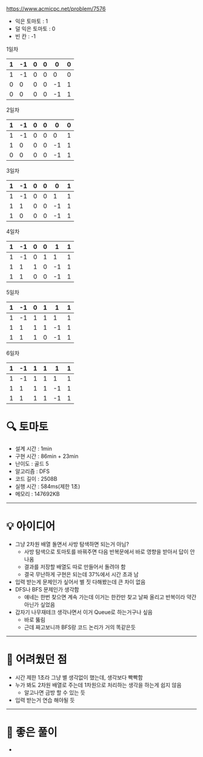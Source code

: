 https://www.acmicpc.net/problem/7576

- 익은 토마토 : 1
- 덜 익은 토마토 : 0
- 빈 칸 : -1

1일차

| 1 | -1 | 0 | 0 | 0  | 0 |
|---|----|---|---|----|---|
| 1 | -1 | 0 | 0 | 0  | 0 |
| 0 | 0  | 0 | 0 | -1 | 1 |
| 0 | 0  | 0 | 0 | -1 | 1 |

2일차

| 1 | -1 | 0 | 0 | 0  | 0 |
|---|----|---|---|----|---|
| 1 | -1 | 0 | 0 | 0  | 1 |
| 1 | 0  | 0 | 0 | -1 | 1 |
| 0 | 0  | 0 | 0 | -1 | 1 |

3일차

| 1 | -1 | 0 | 0 | 0  | 1 |
|---|----|---|---|----|---|
| 1 | -1 | 0 | 0 | 1  | 1 |
| 1 | 1  | 0 | 0 | -1 | 1 |
| 1 | 0  | 0 | 0 | -1 | 1 |

4일차

| 1 | -1 | 0 | 0 | 1  | 1 |
|---|----|---|---|----|---|
| 1 | -1 | 0 | 1 | 1  | 1 |
| 1 | 1  | 1 | 0 | -1 | 1 |
| 1 | 1  | 0 | 0 | -1 | 1 |

5일차

| 1 | -1 | 0 | 1 | 1  | 1 |
|---|----|---|---|----|---|
| 1 | -1 | 1 | 1 | 1  | 1 |
| 1 | 1  | 1 | 1 | -1 | 1 |
| 1 | 1  | 1 | 0 | -1 | 1 |

6일차

| 1 | -1 | 1 | 1 | 1  | 1 |
|---|----|---|---|----|---|
| 1 | -1 | 1 | 1 | 1  | 1 |
| 1 | 1  | 1 | 1 | -1 | 1 |
| 1 | 1  | 1 | 1 | -1 | 1 |



# 🔍 토마토
- 설계 시간 : 1min
- 구현 시간 : 86min + 23min
- 난이도 : 골드 5
- 알고리즘 : DFS
- 코드 길이 : 2508B
- 실행 시간 : 584ms(제한 1초)
- 메모리 : 147692KB

---

# 💡 아이디어

- 그냥 2차원 배열 돌면서 사방 탐색하면 되는거 아님?
  - 사방 탐색으로 토마토를 바꿔주면 다음 반복문에서 바로 영향을 받아서 답이 안나옴
  - 결과를 저장할 배열도 따로 만들어서 돌려야 함
  - 결국 무난하게 구현은 되는데 37%에서 시간 초과 남
- 입력 받는게 문제인가 싶어서 별 짓 다해봤는데 큰 차이 없음
- DFS나 BFS 문제인가 생각함
  - 얘네는 한번 찾으면 계속 가는데 이거는 한칸만 찾고 날짜 올리고 반복이라 약간 아닌가 싶었음
- 갑자기 나무재테크 생각나면서 이거 Queue로 하는거구나 싶음
  - 바로 뚫림
  - 근데 짜고보니까 BFS랑 코드 논리가 거의 똑같은듯

---

# 🧠 어려웠던 점

- 시간 제한 1초라 그냥 별 생각없이 했는데, 생각보다 빡빡함
- 누가 봐도 2차원 배열로 주는데 1차원으로 처리하는 생각을 하는게 쉽지 않음
  - 알고나면 금방 할 수 있는 듯
- 입력 받는거 연습 해야될 듯

---

# 🧐 좋은 풀이

- 
